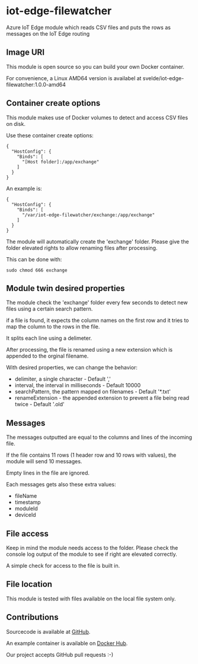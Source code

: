 # iot-edge-filewatcher

Azure IoT Edge module which reads CSV files and puts the rows as messages on the IoT Edge routing 

## Image URI

This module is open source so you can build your own Docker container.

For convenience, a Linux AMD64 version is availabel at svelde/iot-edge-filewatcher:1.0.0-amd64 

## Container create options

This module makes use of Docker volumes to detect and access CSV files on disk.

Use these container create options:

```
{
  "HostConfig": {
    "Binds": [
      "[Host folder]:/app/exchange"
    ]
  }
}
```

An example is:

```
{
  "HostConfig": {
    "Binds": [
      "/var/iot-edge-filewatcher/exchange:/app/exchange"
    ]
  }
}
``` 

The module will automatically create the 'exchange' folder. Please give the folder elevated rights to allow renaming files after processing. 

This can be done with:

```
sudo chmod 666 exchange
```

## Module twin desired properties

The module check the 'exchange' folder every few seconds to detect new files using a certain search pattern.

if a file is found, it expects the column names on the first row and it tries to map the column to the rows in the file.

It splits each line using a delimeter.

After processing, the file is renamed using a new extension which is appended to the orginal filename.

With desired properties, we can change the behavior:

* delimiter, a single character - Default ','
* interval, the interval in milliseconds - Default 10000
* searchPattern, the pattern mapped on filenames  - Default '*.txt'
* renameExtension - the appended extension to prevent a file being read twice - Default '.old'

## Messages

The messages outputted are equal to the columns and lines of the incoming file.

If the file contains 11 rows (1 header row and 10 rows with values), the module will send 10 messages.

Empty lines in the file are ignored.

Each messages gets also these extra values:

* fileName
* timestamp
* moduleId
* deviceId

## File access

Keep in mind the module needs access to the folder. Please check the console log output of the module to see if right are elevated correctly. 

A simple check for access to the file is built in.

## File location

This module is tested with files available on the local file system only.

## Contributions

Sourcecode is available at [GitHub](https://github.com/iot-edge-foundation/iot-edge-filewatcher).

An example container is available on [Docker Hub](https://hub.docker.com/repository/docker/svelde/iot-edge-filewatcher).

Our project accepts GitHub pull requests :-) 
